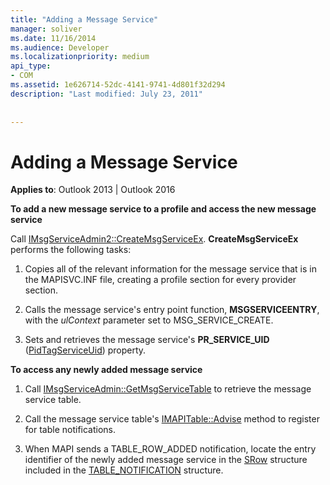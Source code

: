 ```yaml
---
title: "Adding a Message Service"
manager: soliver
ms.date: 11/16/2014
ms.audience: Developer
ms.localizationpriority: medium
api_type:
- COM
ms.assetid: 1e626714-52dc-4141-9741-4d801f32d294
description: "Last modified: July 23, 2011"
 
 
---
```


# Adding a Message Service

  
  
**Applies to**: Outlook 2013 | Outlook 2016 
  
 **To add a new message service to a profile and access the new message service**
  
Call [IMsgServiceAdmin2::CreateMsgServiceEx](imsgserviceadmin2-createmsgserviceex.md). **CreateMsgServiceEx** performs the following tasks: 
  
1. Copies all of the relevant information for the message service that is in the MAPISVC.INF file, creating a profile section for every provider section.
    
2. Calls the message service's entry point function, **MSGSERVICEENTRY**, with the  _ulContext_ parameter set to MSG_SERVICE_CREATE. 
    
3. Sets and retrieves the message service's **PR_SERVICE_UID** ([PidTagServiceUid](pidtagserviceuid-canonical-property.md)) property.
    
 **To access any newly added message service**
  
1. Call [IMsgServiceAdmin::GetMsgServiceTable](imsgserviceadmin-getmsgservicetable.md) to retrieve the message service table. 
    
2. Call the message service table's [IMAPITable::Advise](imapitable-advise.md) method to register for table notifications. 
    
3. When MAPI sends a TABLE_ROW_ADDED notification, locate the entry identifier of the newly added message service in the [SRow](srow.md) structure included in the [TABLE_NOTIFICATION](table_notification.md) structure. 
    

